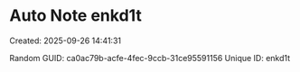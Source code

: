 ﻿# Auto Note enkd1t
Created: 2025-09-26 14:41:31

Random GUID: ca0ac79b-acfe-4fec-9ccb-31ce95591156
Unique ID: enkd1t
